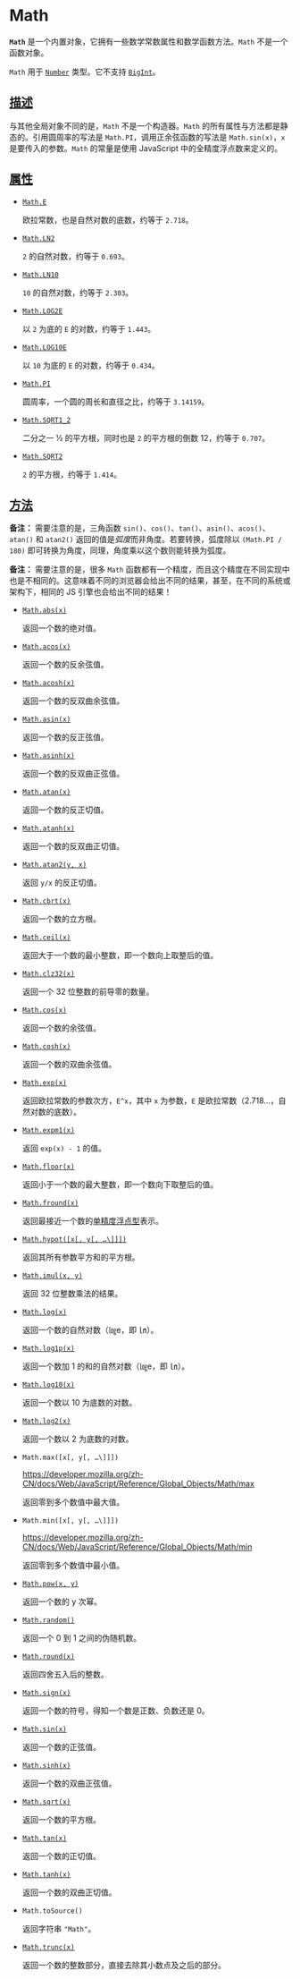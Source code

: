 # Math

**`Math`** 是一个内置对象，它拥有一些数学常数属性和数学函数方法。`Math` 不是一个函数对象。

`Math` 用于 [`Number`](https://developer.mozilla.org/zh-CN/docs/Web/JavaScript/Reference/Global_Objects/Number) 类型。它不支持 [`BigInt`](https://developer.mozilla.org/zh-CN/docs/Web/JavaScript/Reference/Global_Objects/BigInt)。

## [描述](https://developer.mozilla.org/zh-CN/docs/Web/JavaScript/Reference/Global_Objects/Math#描述)

与其他全局对象不同的是，`Math` 不是一个构造器。`Math` 的所有属性与方法都是静态的。引用圆周率的写法是 `Math.PI`，调用正余弦函数的写法是 `Math.sin(x)`，`x` 是要传入的参数。`Math` 的常量是使用 JavaScript 中的全精度浮点数来定义的。

## [属性](https://developer.mozilla.org/zh-CN/docs/Web/JavaScript/Reference/Global_Objects/Math#属性)

- [`Math.E`](https://developer.mozilla.org/zh-CN/docs/Web/JavaScript/Reference/Global_Objects/Math/E)

    欧拉常数，也是自然对数的底数，约等于 `2.718`。

- [`Math.LN2`](https://developer.mozilla.org/zh-CN/docs/Web/JavaScript/Reference/Global_Objects/Math/LN2)

    `2` 的自然对数，约等于 `0.693`。

- [`Math.LN10`](https://developer.mozilla.org/zh-CN/docs/Web/JavaScript/Reference/Global_Objects/Math/LN10)

    `10` 的自然对数，约等于 `2.303`。

- [`Math.LOG2E`](https://developer.mozilla.org/zh-CN/docs/Web/JavaScript/Reference/Global_Objects/Math/LOG2E)

    以 `2` 为底的 `E` 的对数，约等于 `1.443`。

- [`Math.LOG10E`](https://developer.mozilla.org/zh-CN/docs/Web/JavaScript/Reference/Global_Objects/Math/LOG10E)

    以 `10` 为底的 `E` 的对数，约等于 `0.434`。

- [`Math.PI`](https://developer.mozilla.org/zh-CN/docs/Web/JavaScript/Reference/Global_Objects/Math/PI)

    圆周率，一个圆的周长和直径之比，约等于 `3.14159`。

- [`Math.SQRT1_2`](https://developer.mozilla.org/zh-CN/docs/Web/JavaScript/Reference/Global_Objects/Math/SQRT1_2)

    二分之一 ½ 的平方根，同时也是 `2` 的平方根的倒数 12，约等于 `0.707`。

- [`Math.SQRT2`](https://developer.mozilla.org/zh-CN/docs/Web/JavaScript/Reference/Global_Objects/Math/SQRT2)

    `2` 的平方根，约等于 `1.414`。

## [方法](https://developer.mozilla.org/zh-CN/docs/Web/JavaScript/Reference/Global_Objects/Math#方法)

**备注：** 需要注意的是，三角函数 `sin()`、`cos()`、`tan()`、`asin()`、`acos()`、`atan()` 和 `atan2()` 返回的值是*弧度*而非角度。若要转换，弧度除以 `(Math.PI / 180)` 即可转换为角度，同理，角度乘以这个数则能转换为弧度。

**备注：** 需要注意的是，很多 `Math` 函数都有一个精度，而且这个精度在不同实现中也是不相同的。这意味着不同的浏览器会给出不同的结果，甚至，在不同的系统或架构下，相同的 JS 引擎也会给出不同的结果！

- [`Math.abs(x)`](https://developer.mozilla.org/zh-CN/docs/Web/JavaScript/Reference/Global_Objects/Math/abs)

    返回一个数的绝对值。

- [`Math.acos(x)`](https://developer.mozilla.org/zh-CN/docs/Web/JavaScript/Reference/Global_Objects/Math/acos)

    返回一个数的反余弦值。

- [`Math.acosh(x)`](https://developer.mozilla.org/zh-CN/docs/Web/JavaScript/Reference/Global_Objects/Math/acosh)

    返回一个数的反双曲余弦值。

- [`Math.asin(x)`](https://developer.mozilla.org/zh-CN/docs/Web/JavaScript/Reference/Global_Objects/Math/asin)

    返回一个数的反正弦值。

- [`Math.asinh(x)`](https://developer.mozilla.org/zh-CN/docs/Web/JavaScript/Reference/Global_Objects/Math/asinh)

    返回一个数的反双曲正弦值。

- [`Math.atan(x)`](https://developer.mozilla.org/zh-CN/docs/Web/JavaScript/Reference/Global_Objects/Math/atan)

    返回一个数的反正切值。

- [`Math.atanh(x)`](https://developer.mozilla.org/zh-CN/docs/Web/JavaScript/Reference/Global_Objects/Math/atanh)

    返回一个数的反双曲正切值。

- [`Math.atan2(y, x)`](https://developer.mozilla.org/zh-CN/docs/Web/JavaScript/Reference/Global_Objects/Math/atan2)

    返回 `y/x` 的反正切值。

- [`Math.cbrt(x)`](https://developer.mozilla.org/zh-CN/docs/Web/JavaScript/Reference/Global_Objects/Math/cbrt)

    返回一个数的立方根。

- [`Math.ceil(x)`](https://developer.mozilla.org/zh-CN/docs/Web/JavaScript/Reference/Global_Objects/Math/ceil)

    返回大于一个数的最小整数，即一个数向上取整后的值。

- [`Math.clz32(x)`](https://developer.mozilla.org/zh-CN/docs/Web/JavaScript/Reference/Global_Objects/Math/clz32)

    返回一个 32 位整数的前导零的数量。

- [`Math.cos(x)`](https://developer.mozilla.org/zh-CN/docs/Web/JavaScript/Reference/Global_Objects/Math/cos)

    返回一个数的余弦值。

- [`Math.cosh(x)`](https://developer.mozilla.org/zh-CN/docs/Web/JavaScript/Reference/Global_Objects/Math/cosh)

    返回一个数的双曲余弦值。

- [`Math.exp(x)`](https://developer.mozilla.org/zh-CN/docs/Web/JavaScript/Reference/Global_Objects/Math/exp)

    返回欧拉常数的参数次方，`E^x`，其中 `x` 为参数，`E` 是欧拉常数（2.718...，自然对数的底数）。

- [`Math.expm1(x)`](https://developer.mozilla.org/zh-CN/docs/Web/JavaScript/Reference/Global_Objects/Math/expm1)

    返回 `exp(x) - 1` 的值。

- [`Math.floor(x)`](https://developer.mozilla.org/zh-CN/docs/Web/JavaScript/Reference/Global_Objects/Math/floor)

    返回小于一个数的最大整数，即一个数向下取整后的值。

- [`Math.fround(x)`](https://developer.mozilla.org/zh-CN/docs/Web/JavaScript/Reference/Global_Objects/Math/fround)

    返回最接近一个数的[单精度浮点型](https://zh.wikipedia.org/wiki/單精度浮點數)表示。

- [`Math.hypot([x[, y[, …\]]])`](https://developer.mozilla.org/zh-CN/docs/Web/JavaScript/Reference/Global_Objects/Math/hypot)

    返回其所有参数平方和的平方根。

- [`Math.imul(x, y)`](https://developer.mozilla.org/zh-CN/docs/Web/JavaScript/Reference/Global_Objects/Math/imul)

    返回 32 位整数乘法的结果。

- [`Math.log(x)`](https://developer.mozilla.org/zh-CN/docs/Web/JavaScript/Reference/Global_Objects/Math/log)

    返回一个数的自然对数（㏒e，即 ㏑）。

- [`Math.log1p(x)`](https://developer.mozilla.org/zh-CN/docs/Web/JavaScript/Reference/Global_Objects/Math/log1p)

    返回一个数加 1 的和的自然对数（㏒e，即 ㏑）。

- [`Math.log10(x)`](https://developer.mozilla.org/zh-CN/docs/Web/JavaScript/Reference/Global_Objects/Math/log10)

    返回一个数以 10 为底数的对数。

- [`Math.log2(x)`](https://developer.mozilla.org/zh-CN/docs/Web/JavaScript/Reference/Global_Objects/Math/log2)

    返回一个数以 2 为底数的对数。

- `Math.max([x[, y[, …\]]])`

    https://developer.mozilla.org/zh-CN/docs/Web/JavaScript/Reference/Global_Objects/Math/max

    返回零到多个数值中最大值。

- `Math.min([x[, y[, …\]]])`

    https://developer.mozilla.org/zh-CN/docs/Web/JavaScript/Reference/Global_Objects/Math/min

    返回零到多个数值中最小值。

- [`Math.pow(x, y)`](https://developer.mozilla.org/zh-CN/docs/Web/JavaScript/Reference/Global_Objects/Math/pow)

    返回一个数的 y 次幂。

- [`Math.random()`](https://developer.mozilla.org/zh-CN/docs/Web/JavaScript/Reference/Global_Objects/Math/random)

    返回一个 0 到 1 之间的伪随机数。

- [`Math.round(x)`](https://developer.mozilla.org/zh-CN/docs/Web/JavaScript/Reference/Global_Objects/Math/round)

    返回四舍五入后的整数。

- [`Math.sign(x)`](https://developer.mozilla.org/zh-CN/docs/Web/JavaScript/Reference/Global_Objects/Math/sign)

    返回一个数的符号，得知一个数是正数、负数还是 0。

- [`Math.sin(x)`](https://developer.mozilla.org/zh-CN/docs/Web/JavaScript/Reference/Global_Objects/Math/sin)

    返回一个数的正弦值。

- [`Math.sinh(x)`](https://developer.mozilla.org/zh-CN/docs/Web/JavaScript/Reference/Global_Objects/Math/sinh)

    返回一个数的双曲正弦值。

- [`Math.sqrt(x)`](https://developer.mozilla.org/zh-CN/docs/Web/JavaScript/Reference/Global_Objects/Math/sqrt)

    返回一个数的平方根。

- [`Math.tan(x)`](https://developer.mozilla.org/zh-CN/docs/Web/JavaScript/Reference/Global_Objects/Math/tan)

    返回一个数的正切值。

- [`Math.tanh(x)`](https://developer.mozilla.org/zh-CN/docs/Web/JavaScript/Reference/Global_Objects/Math/tanh)

    返回一个数的双曲正切值。

- `Math.toSource()`

    返回字符串 `"Math"`。

- [`Math.trunc(x)`](https://developer.mozilla.org/zh-CN/docs/Web/JavaScript/Reference/Global_Objects/Math/trunc)

    返回一个数的整数部分，直接去除其小数点及之后的部分。